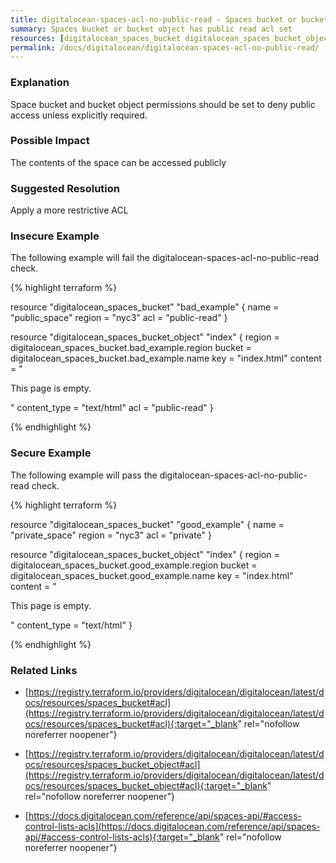 ```yaml
---
title: digitalocean-spaces-acl-no-public-read - Spaces bucket or bucket object has public read acl set
summary: Spaces bucket or bucket object has public read acl set 
resources: [digitalocean_spaces_bucket digitalocean_spaces_bucket_object] 
permalink: /docs/digitalocean/digitalocean-spaces-acl-no-public-read/
---
```

### Explanation


Space bucket and bucket object permissions should be set to deny public access unless explicitly required.


### Possible Impact
The contents of the space can be accessed publicly

### Suggested Resolution
Apply a more restrictive ACL


### Insecure Example

The following example will fail the digitalocean-spaces-acl-no-public-read check.

{% highlight terraform %}

resource "digitalocean_spaces_bucket" "bad_example" {
  name   = "public_space"
  region = "nyc3"
  acl    = "public-read"
}

resource "digitalocean_spaces_bucket_object" "index" {
  region       = digitalocean_spaces_bucket.bad_example.region
  bucket       = digitalocean_spaces_bucket.bad_example.name
  key          = "index.html"
  content      = "<html><body><p>This page is empty.</p></body></html>"
  content_type = "text/html"
  acl          = "public-read"
}

{% endhighlight %}



### Secure Example

The following example will pass the digitalocean-spaces-acl-no-public-read check.

{% highlight terraform %}

resource "digitalocean_spaces_bucket" "good_example" {
  name   = "private_space"
  region = "nyc3"
  acl    = "private"
}
  
resource "digitalocean_spaces_bucket_object" "index" {
  region       = digitalocean_spaces_bucket.good_example.region
  bucket       = digitalocean_spaces_bucket.good_example.name
  key          = "index.html"
  content      = "<html><body><p>This page is empty.</p></body></html>"
  content_type = "text/html"
}

{% endhighlight %}



### Related Links


- [https://registry.terraform.io/providers/digitalocean/digitalocean/latest/docs/resources/spaces_bucket#acl](https://registry.terraform.io/providers/digitalocean/digitalocean/latest/docs/resources/spaces_bucket#acl){:target="_blank" rel="nofollow noreferrer noopener"}

- [https://registry.terraform.io/providers/digitalocean/digitalocean/latest/docs/resources/spaces_bucket_object#acl](https://registry.terraform.io/providers/digitalocean/digitalocean/latest/docs/resources/spaces_bucket_object#acl){:target="_blank" rel="nofollow noreferrer noopener"}

- [https://docs.digitalocean.com/reference/api/spaces-api/#access-control-lists-acls](https://docs.digitalocean.com/reference/api/spaces-api/#access-control-lists-acls){:target="_blank" rel="nofollow noreferrer noopener"}



